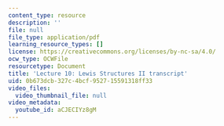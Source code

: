 ```yaml
---
content_type: resource
description: ''
file: null
file_type: application/pdf
learning_resource_types: []
license: https://creativecommons.org/licenses/by-nc-sa/4.0/
ocw_type: OCWFile
resourcetype: Document
title: 'Lecture 10: Lewis Structures II transcript'
uid: 0b673dcb-327c-4bcf-9527-15591318ff33
video_files:
  video_thumbnail_file: null
video_metadata:
  youtube_id: aCJECIYz8gM
---
```

